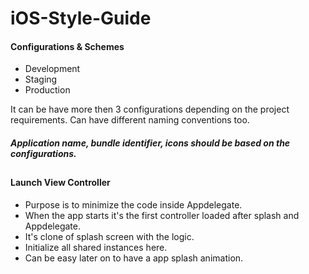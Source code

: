 # iOS-Style-Guide

#### **Configurations & Schemes**

- Development
- Staging
- Production

It can be have more then 3 configurations depending on the project requirements. Can have different naming conventions too.

##### Application name, bundle identifier, icons should be based on the configurations.
 
##

#### Launch View Controller

 - Purpose is to minimize the code inside Appdelegate.
 - When the app starts it's the first controller loaded after splash and Appdelegate.
 - It's clone of splash screen with the logic.
 - Initialize all shared instances here.
 - Can be easy later on to have a app splash animation.


##
